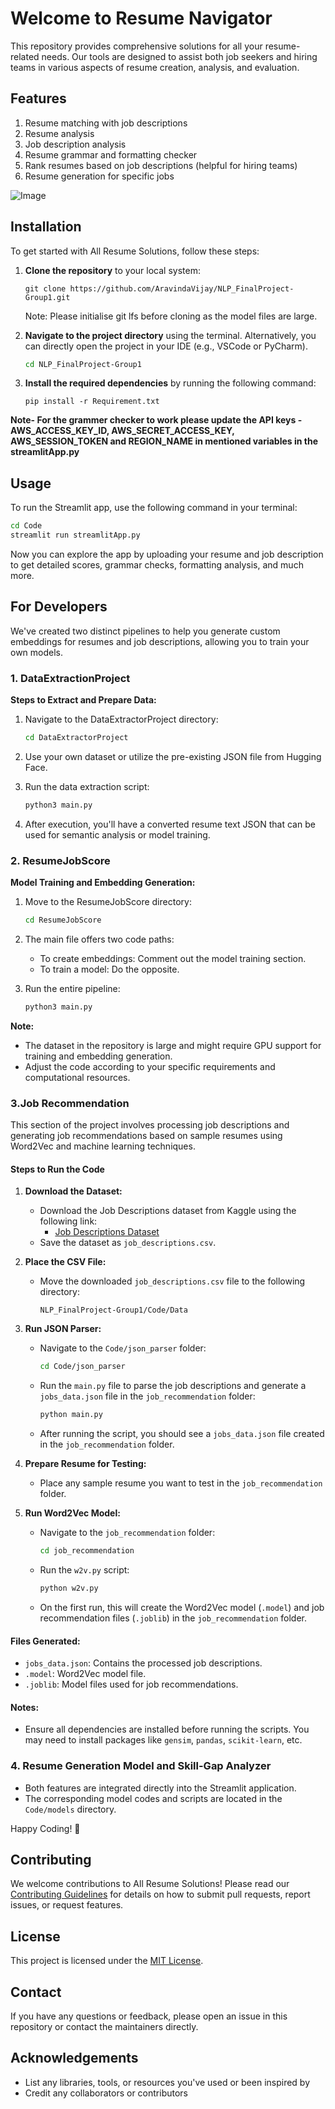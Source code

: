 # Welcome to Resume Navigator

This repository provides comprehensive solutions for all your resume-related needs. Our tools are designed to assist both job seekers and hiring teams in various aspects of resume creation, analysis, and evaluation.

## Features

1. Resume matching with job descriptions
2. Resume analysis
3. Job description analysis
4. Resume grammar and formatting checker
5. Rank resumes based on job descriptions (helpful for hiring teams)
6. Resume generation for specific jobs

![Image](https://github.com/user-attachments/assets/a0aa08c3-ddc5-4726-9e22-1adbdcd1dd26)


## Installation

To get started with All Resume Solutions, follow these steps:

1. **Clone the repository** to your local system:
   ```
   git clone https://github.com/AravindaVijay/NLP_FinalProject-Group1.git
   ```
   Note: Please initialise git lfs before cloning as the model files are large. 
   
3. **Navigate to the project directory** using the terminal. Alternatively, you can directly open the project in your IDE (e.g., VSCode or PyCharm).
   ```bash
   cd NLP_FinalProject-Group1
   ```

4. **Install the required dependencies** by running the following command:
   ```
   pip install -r Requirement.txt
   ```

**Note- For the grammer checker to work please update the API keys -AWS_ACCESS_KEY_ID, AWS_SECRET_ACCESS_KEY, AWS_SESSION_TOKEN and REGION_NAME in mentioned variables in the streamlitApp.py**
 
## Usage

To run the Streamlit app, use the following command in your terminal:

```bash
cd Code
streamlit run streamlitApp.py
```

Now you can explore the app by uploading your resume and job description to get detailed scores, grammar checks, formatting analysis, and much more.

## For Developers

We've created two distinct pipelines to help you generate custom embeddings for resumes and job descriptions, allowing you to train your own models.

### 1. DataExtractionProject

**Steps to Extract and Prepare Data:**

1. Navigate to the DataExtractorProject directory:
   ```bash
   cd DataExtractorProject
   ```

2. Use your own dataset or utilize the pre-existing JSON file from Hugging Face.

3. Run the data extraction script:
   ```bash
   python3 main.py
   ```

4. After execution, you'll have a converted resume text JSON that can be used for semantic analysis or model training.

### 2. ResumeJobScore

**Model Training and Embedding Generation:**

1. Move to the ResumeJobScore directory:
   ```bash
   cd ResumeJobScore
   ```

2. The main file offers two code paths:
   - To create embeddings: Comment out the model training section.
   - To train a model: Do the opposite.

3. Run the entire pipeline:
   ```bash
   python3 main.py
   ```

**Note:** 
- The dataset in the repository is large and might require GPU support for training and embedding generation.
- Adjust the code according to your specific requirements and computational resources.

### 3.Job Recommendation

This section of the project involves processing job descriptions and generating job recommendations based on sample resumes using Word2Vec and machine learning techniques.

#### Steps to Run the Code

1. **Download the Dataset:**
   - Download the Job Descriptions dataset from Kaggle using the following link:
     - [Job Descriptions Dataset](https://www.kaggle.com/datasets/ravindrasinghrana/job-description-dataset)
   - Save the dataset as `job_descriptions.csv`.

2. **Place the CSV File:**
   - Move the downloaded `job_descriptions.csv` file to the following directory:
     ```
     NLP_FinalProject-Group1/Code/Data
     ```

3. **Run JSON Parser:**
   - Navigate to the `Code/json_parser` folder:
     ```bash
     cd Code/json_parser
     ```
   - Run the `main.py` file to parse the job descriptions and generate a `jobs_data.json` file in the `job_recommendation` folder:
     ```bash
     python main.py
     ```
   - After running the script, you should see a `jobs_data.json` file created in the `job_recommendation` folder.

4. **Prepare Resume for Testing:**
   - Place any sample resume you want to test in the `job_recommendation` folder.

5. **Run Word2Vec Model:**
   - Navigate to the `job_recommendation` folder:
     ```bash
     cd job_recommendation
     ```
   - Run the `w2v.py` script:
     ```bash
     python w2v.py
     ```
   - On the first run, this will create the Word2Vec model (`.model`) and job recommendation files (`.joblib`) in the `job_recommendation` folder.

#### Files Generated:
- `jobs_data.json`: Contains the processed job descriptions.
- `.model`: Word2Vec model file.
- `.joblib`: Model files used for job recommendations.

#### Notes:
- Ensure all dependencies are installed before running the scripts. You may need to install packages like `gensim`, `pandas`, `scikit-learn`, etc.

### 4. Resume Generation Model and Skill-Gap Analyzer

- Both features are integrated directly into the Streamlit application.
- The corresponding model codes and scripts are located in the `Code/models` directory.

Happy Coding! 🚀


## Contributing

We welcome contributions to All Resume Solutions! Please read our [Contributing Guidelines](CONTRIBUTING.md) for details on how to submit pull requests, report issues, or request features.

## License

This project is licensed under the [MIT License](LICENSE).

## Contact

If you have any questions or feedback, please open an issue in this repository or contact the maintainers directly.

## Acknowledgements

- List any libraries, tools, or resources you've used or been inspired by
- Credit any collaborators or contributors








